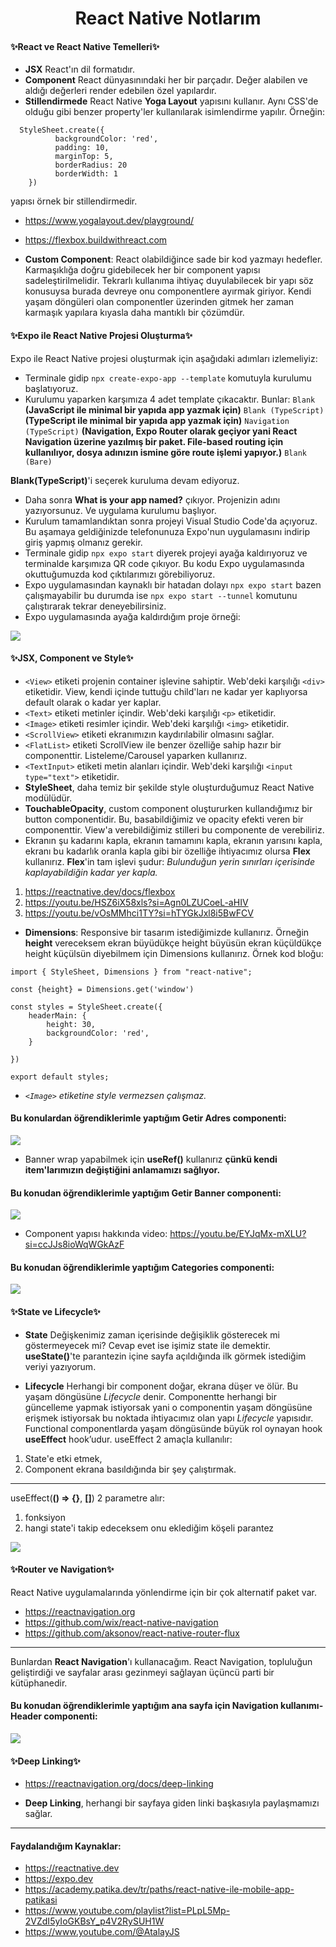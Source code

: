 <div align="center">
  <h1 align="center">React Native Notlarım</h1>
</div>

#### ✨React ve React Native Temelleri✨

- **JSX** React'ın dil formatıdır.
- **Component** React dünyasınındaki her bir parçadır. Değer alabilen ve aldığı değerleri render edebilen özel yapılardır.
- **Stillendirmede** React Native **Yoga Layout** yapısını kullanır. Aynı CSS'de olduğu gibi benzer property'ler kullanılarak isimlendirme yapılır. Örneğin:

```
  StyleSheet.create({
          backgroundColor: 'red',
          padding: 10,
          marginTop: 5,
          borderRadius: 20
          borderWidth: 1
    })
```

yapısı örnek bir stillendirmedir.

- https://www.yogalayout.dev/playground/
- https://flexbox.buildwithreact.com

- **Custom Component**: React olabildiğince sade bir kod yazmayı hedefler. Karmaşıklığa doğru gidebilecek her bir component yapısı sadeleştirilmelidir. Tekrarlı kullanıma ihtiyaç duyulabilecek bir yapı söz konusuysa burada devreye onu componentlere ayırmak giriyor. Kendi yaşam döngüleri olan componentler üzerinden gitmek her zaman karmaşık yapılara kıyasla daha mantıklı bir çözümdür.

#### ✨Expo ile React Native Projesi Oluşturma✨

Expo ile React Native projesi oluşturmak için aşağıdaki adımları izlemeliyiz:

- Terminale gidip `npx create-expo-app --template` komutuyla kurulumu başlatıyoruz.
- Kurulumu yaparken karşımıza 4 adet template çıkacaktır. Bunlar:
  `Blank` **(JavaScript ile minimal bir yapıda app yazmak için)**
  `Blank (TypeScript)` **(TypeScript ile minimal bir yapıda app yazmak için)**
  `Navigation (TypeScript)` **(Navigation, Expo Router olarak geçiyor yani React Navigation üzerine yazılmış bir paket. File-based routing için kullanılıyor, dosya adınızın ismine göre route işlemi yapıyor.)**
  `Blank (Bare)`

**Blank(TypeScript)**'i seçerek kuruluma devam ediyoruz.

- Daha sonra **What is your app named?** çıkıyor. Projenizin adını yazıyorsunuz. Ve uygulama kurulumu başlıyor.
- Kurulum tamamlandıktan sonra projeyi Visual Studio Code'da açıyoruz. Bu aşamaya geldiğinizde telefonunuza Expo'nun uygulamasını indirip giriş yapmış olmanız gerekir.
- Terminale gidip `npx expo start` diyerek projeyi ayağa kaldırıyoruz ve terminalde karşımıza QR code çıkıyor. Bu kodu Expo uygulamasında okuttuğumuzda kod çıktılarımızı görebiliyoruz.
- Expo uygulamasından kaynaklı bir hatadan dolayı `npx expo start` bazen çalışmayabilir bu durumda ise `npx expo start --tunnel` komutunu çalıştırarak tekrar deneyebilirsiniz.
- Expo uygulamasında ayağa kaldırdığım proje örneği:

![](https://github.com/dilarauluturhan/reactive/assets/120499369/8507904f-ba3f-4841-9a08-c9d11d8e046e)

#### ✨JSX, Component ve Style✨

- `<View>` etiketi projenin container işlevine sahiptir. Web'deki karşılığı `<div>` etiketidir. View, kendi içinde tuttuğu child'ları ne kadar yer kaplıyorsa default olarak o kadar yer kaplar.
- `<Text>` etiketi metinler içindir. Web'deki karşılığı `<p>` etiketidir.
- `<Image>` etiketi resimler içindir. Web'deki karşılığı `<img>` etiketidir.
- `<ScrollView>` etiketi ekranımızın kaydırılabilir olmasını sağlar.
- `<FlatList>` etiketi ScrollView ile benzer özelliğe sahip hazır bir componenttir. Listeleme/Carousel yaparken kullanırız.
- `<TextInput>` etiketi metin alanları içindir. Web'deki karşılığı `<input type="text">` etiketidir.
- **StyleSheet**, daha temiz bir şekilde style oluşturduğumuz React Native modülüdür.
- **TouchableOpacity**, custom component oluştururken kullandığımız bir button componentidir. Bu, basabildiğimiz ve opacity efekti veren bir componenttir. View'a verebildiğimiz stilleri bu componente de verebiliriz.
- Ekranın şu kadarını kapla, ekranın tamamını kapla, ekranın yarısını kapla, ekranı bu kadarlık oranla kapla gibi bir özelliğe ihtiyacımız olursa **Flex** kullanırız. **Flex**'in tam işlevi şudur: _Bulunduğun yerin sınırları içerisinde kaplayabildiğin kadar yer kapla._

1. https://reactnative.dev/docs/flexbox
2. https://youtu.be/HSZ6iX58xls?si=Agn0LZUCoeL-aHIV
3. https://youtu.be/vOsMMhci1TY?si=hTYGkJxl8i5BwFCV

- **Dimensions**: Responsive bir tasarım istediğimizde kullanırız. Örneğin **height** vereceksem ekran büyüdükçe height büyüsün ekran küçüldükçe height küçülsün diyebilmem için Dimensions kullanırız. Örnek kod bloğu:

```
import { StyleSheet, Dimensions } from "react-native";

const {height} = Dimensions.get('window')

const styles = StyleSheet.create({
    headerMain: {
        height: 30,
        backgroundColor: 'red',
    }

})

export default styles;
```

- _`<Image>` etiketine style vermezsen çalışmaz._

#### Bu konulardan öğrendiklerimle yaptığım Getir Adres componenti:

![](https://github.com/dilarauluturhan/reactive/assets/120499369/e30d8c6a-0556-4bba-9027-add11d198ab0)

- Banner wrap yapabilmek için **useRef()** kullanırız **çünkü kendi item'larımızın değiştiğini anlamamızı sağlıyor.**

#### Bu konudan öğrendiklerimle yaptığım Getir Banner componenti:

![](https://github.com/dilarauluturhan/react-native-doc/assets/120499369/d7e8dbe5-7656-48a7-9820-4f269feaa9da)

- Component yapısı hakkında video: https://youtu.be/EYJqMx-mXLU?si=ccJJs8ioWqWGkAzF

#### Bu konudan öğrendiklerimle yaptığım Categories componenti:

![](https://github.com/dilarauluturhan/react-native-doc/assets/120499369/15c1035f-7a7c-4f71-9701-a349741a8f85)

#### ✨State ve Lifecycle✨

- **State**
  Değişkenimiz zaman içerisinde değişiklik gösterecek mi göstermeyecek mi? Cevap evet ise işimiz state ile demektir. **useState()**'te parantezin içine sayfa açıldığında ilk görmek istediğim veriyi yazıyorum.

- **Lifecycle**
  Herhangi bir component doğar, ekrana düşer ve ölür. Bu yaşam döngüsüne _Lifecycle_ denir. Componentte herhangi bir güncelleme yapmak istiyorsak yani o componentin yaşam döngüsüne erişmek istiyorsak bu noktada ihtiyacımız olan yapı _Lifecycle_ yapısıdır. Functional componentlarda yaşam döngüsünde büyük rol oynayan hook **useEffect** hook’udur. useEffect 2 amaçla kullanılır:

1. State'e etki etmek,
2. Component ekrana basıldığında bir şey çalıştırmak.

---

useEffect(**() => {}**, **[]**) 2 parametre alır:

1. fonksiyon
2. hangi state'i takip edeceksem onu eklediğim köşeli parantez

![](https://github.com/dilarauluturhan/react-native-doc/assets/120499369/b07d53ca-db29-491c-b967-08c859ce5ed5)

#### ✨Router ve Navigation✨

React Native uygulamalarında yönlendirme için bir çok alternatif paket var.

- https://reactnavigation.org
- https://github.com/wix/react-native-navigation
- https://github.com/aksonov/react-native-router-flux
---

Bunlardan **React Navigation**'ı kullanacağım. React Navigation, topluluğun geliştirdiği ve sayfalar arası gezinmeyi sağlayan üçüncü parti bir kütüphanedir.

#### Bu konudan öğrendiklerimle yaptığım ana sayfa için Navigation kullanımı- Header componenti:

![](https://github.com/dilarauluturhan/react-native-doc/assets/120499369/06b34050-37c9-4fce-ab4b-8d0536b4f4ea)

#### ✨Deep Linking✨

- https://reactnavigation.org/docs/deep-linking

- **Deep Linking**, herhangi bir sayfaya giden linki başkasıyla paylaşmamızı sağlar.

---

#### Faydalandığım Kaynaklar:

- https://reactnative.dev
- https://expo.dev
- https://academy.patika.dev/tr/paths/react-native-ile-mobile-app-patikasi
- https://www.youtube.com/playlist?list=PLpL5Mp-2VZdI5yIoGKBsY_p4V2RySUH1W
- https://www.youtube.com/@AtalayJS
